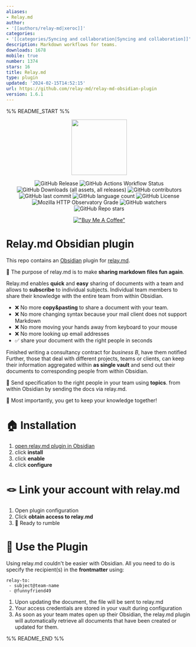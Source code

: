 ```yaml
---
aliases:
- Relay.md
author:
- '[[authors/relay-md|xeroc]]'
categories:
- '[[categories/Syncing and collaboration|Syncing and collaboration]]'
description: Markdown workflows for teams.
downloads: 1678
mobile: true
number: 1374
stars: 16
title: Relay.md
type: plugin
updated: '2024-02-15T14:52:15'
url: https://github.com/relay-md/relay-md-obsidian-plugin
version: 1.6.1
---
```


%% README_START %%

<p align="center">
	<img src="https://relay.md/static/img/logo-navbar.svg" height="150" />
</p>
<p align="center">
	<img alt="GitHub Release" src="https://img.shields.io/github/v/release/relay-md/relay-md-obsidian-plugin">
	<img src="https://img.shields.io/github/actions/workflow/status/relay-md/relay-md-obsidian-plugin/release.yml" alt="GitHub Actions Workflow Status">
	<img src="https://img.shields.io/github/downloads/relay-md/relay-md-obsidian-plugin/total" alt="GitHub Downloads (all assets, all releases)">
	<img src="https://img.shields.io/github/contributors/relay-md/relay-md-obsidian-plugin" alt="GitHub contributors">
	<img src="https://img.shields.io/github/last-commit/relay-md/relay-md-obsidian-plugin" alt="GitHub last commit">
	<img src="https://img.shields.io/github/languages/count/relay-md/relay-md-obsidian-plugin" alt="GitHub language count">
	<img src="https://img.shields.io/github/license/relay-md/relay-md-obsidian-plugin" alt="GitHub License">
	<img src="https://img.shields.io/mozilla-observatory/grade/relay.md" alt="Mozilla HTTP Observatory Grade">
	<img src="https://img.shields.io/github/watchers/relay-md/relay-md-obsidian-plugin" alt="GitHub watchers">
	<img src="https://img.shields.io/github/stars/relay-md/relay-md-obsidian-plugin" alt="GitHub Repo stars">
</p>
<p align="center">
	<a href="https://www.buymeacoffee.com/fabian.schuh"><img src="https://www.buymeacoffee.com/assets/img/custom_images/orange_img.png" alt="&quot;Buy Me A Coffee&quot;"></a>
</p>

# Relay.md Obsidian plugin

This repo contains an [Obsidian](https://obsidian.md) plugin for [relay.md](https://relay.md).

🎉 The purpose of relay.md is to make **sharing markdown files fun again**.

Relay.md enables **quick** and **easy** sharing of documents with a team and
allows to **subscribe** to individual subjects. Individual team members to share
their knowledge with the entire team from
within Obsidian.

* ❌ No more **copy&pasting** to share a document with your team.
* ❌ No more changing syntax because your mail client does not support Markdown
* ❌ No more moving your hands away from keyboard to your mouse
* ❌ No more looking up email addresses
* ✅ share your document with the right people in seconds

Finished writing a consultancy contract for *business B*, have them notified
Further, those that deal with different projects, teams or clients, can keep
their information aggregated within **as single vault** and send out their documents to
corresponding people from within Obsidian.

🤩 Send specification to the right people in your team using **topics**.
from within Obsidian by sending the docs via relay.md.

🎯 Most importantly, you get to keep your knowledge together!

# 🏠 Installation

1. [open relay.md plugin in Obsidian](obsidian://show-plugin?id=relay-md)
2. click **install**
3. click **enable**
4. click **configure**

# 🪢 Link your account with relay.md
1. Open plugin configuration
2. Click **obtain access to relay.md**
3. 🎉 Ready to rumble

# 📶 Use the Plugin

Using relay.md couldn't be easier with Obsidian. All you need to do is specify
the recipient(s) in the **frontmatter** using:

```
relay-to:
 - subject@team-name
 - @funnyfriend49
```

1. Upon updating the document, the file will be sent to relay.md
2. Your access credentials are stored in your vault during configuration
3. As soon as your team mates open up their Obsidian, the relay.md plugin will automatically retrieve all documents that have been created or updated for them.


%% README_END %%